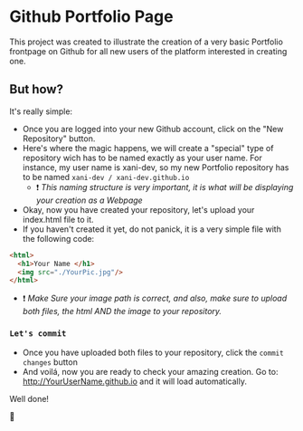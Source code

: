 # Github Portfolio Page

This project was created to illustrate the creation of a very basic Portfolio frontpage on Github for all new users of the platform interested in creating one. 

## But how?
It's really simple:
* Once you are logged into your new Github account, click on the "New Repository" button.
* Here's where the magic happens, we will create a "special" type of repository wich has to be named exactly as your user name. For instance, my user name is xani-dev, so my new Portfolio repository has to be named `xani-dev
/
xani-dev.github.io` 
  * :exclamation:
 *This naming  structure is very important, it is what will be displaying your creation as a Webpage* 
* Okay, now you have created your repository, let's upload your index.html file to it.
* If you haven't created it yet, do not panick, it is a very simple file with the following code: 
```html
<html>
  <h1>Your Name </h1>
  <img src="./YourPic.jpg"/>
</html>
```
  * :exclamation: *Make Sure your image path is correct, and also, make sure to upload both files, the html AND the image to your repository.* 

### `Let's commit`
* Once you have uploaded both files to your repository, click the `commit changes` button
* And voilá, now you are ready to check your amazing creation. Go to: http://YourUserName.github.io and it will load automatically. 

Well done! 

:clap:	
